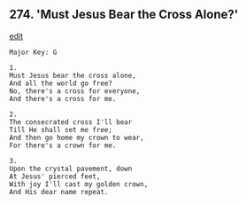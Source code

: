 
## 274.  'Must Jesus Bear the Cross Alone?'
[edit](https://docs.google.com/document/d/1siQfaIACFCCn1UIlfe_YOIo8IAlplI6O/edit?mode=html)



    Major Key: G

    1.
    Must Jesus bear the cross alone, 
    And all the world go free? 
    No, there's a cross for everyone,
    And there's a cross for me.

    2.
    The consecrated cross I'll bear
    Till He shall set me free; 
    And then go home my crown to wear, 
    For there's a crown for me.

    3.
    Upon the crystal pavement, down 
    At Jesus' pierced feet,
    With joy I'll cast my golden crown,
    And His dear name repeat.
